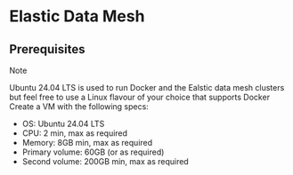 # Elastic Data Mesh

## Prerequisites
> [!NOTE]
> Ubuntu 24.04 LTS is used to run Docker and the Ealstic data mesh clusters but feel free to use a Linux flavour of your choice that supports Docker
Create a VM with the following specs:
- OS: Ubuntu 24.04 LTS
- CPU: 2 min, max as required
- Memory: 8GB min, max as required
- Primary volume: 60GB (or as required)
- Second volume: 200GB min, max as required

